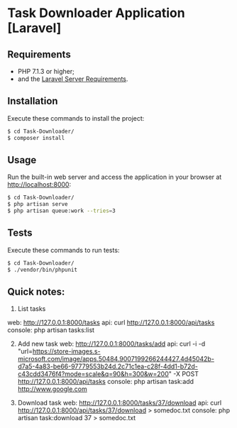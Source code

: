 Task Downloader Application [Laravel]
==================================

Requirements
------------

  * PHP 7.1.3 or higher;
  * and the [Laravel Server Requirements][1].

Installation
------------

Execute these commands to install the project:

```bash
$ cd Task-Downloader/
$ composer install
```

Usage
-----

Run the built-in web server and access the application in your browser at <http://localhost:8000>:

```bash
$ cd Task-Downloader/
$ php artisan serve
$ php artisan queue:work --tries=3
```

Tests
-----

Execute these commands to run tests:

```bash
$ cd Task-Downloader/
$ ./vendor/bin/phpunit
```

Quick notes:
------------

1. List tasks

web: http://127.0.0.1:8000/tasks
api: curl http://127.0.0.1:8000/api/tasks
console: php artisan tasks:list

2. Add new task
web: http://127.0.0.1:8000/tasks/add
api: curl -i -d "url=https://store-images.s-microsoft.com/image/apps.50484.9007199266244427.4d45042b-d7a5-4a83-be66-97779553b24d.2c71c1ea-c28f-4dd1-b72d-c43cdd3476f4?mode=scale&q=90&h=300&w=200" -X POST http://127.0.0.1:8000/api/tasks
console: php artisan task:add http://www.google.com

3. Download task
web: http://127.0.0.1:8000/tasks/37/download
api: curl http://127.0.0.1:8000/api/tasks/37/download > somedoc.txt
console: php artisan task:download 37 > somedoc.txt


[1]: https://laravel.com/docs/5.7#server-requirements
